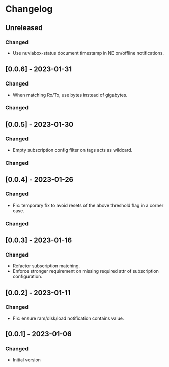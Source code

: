 # Changelog

## Unreleased

### Changed

- Use nuvlabox-status document timestamp in NE on/offline notifications.

## [0.0.6] - 2023-01-31

### Changed

- When matching Rx/Tx, use bytes instead of gigabytes.

### Changed

## [0.0.5] - 2023-01-30

### Changed

- Empty subscription config filter on tags acts as wildcard.

### Changed

## [0.0.4] - 2023-01-26

### Changed

- Fix: temporary fix to avoid resets of the above threshold flag in a corner case. 

### Changed

## [0.0.3] - 2023-01-16

### Changed

- Refactor subscription matching. 
- Enforce stronger requirement on missing required attr of subscription
  configuration.

## [0.0.2] - 2023-01-11

### Changed

- Fix: ensure ram/disk/load notification contains value.

## [0.0.1] - 2023-01-06

### Changed

- Initial version
